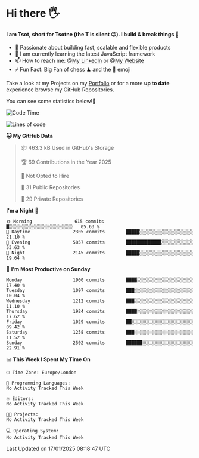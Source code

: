 # Hi there :raised_hand_with_fingers_splayed:
#### I am Tsot, short for Tsotne (the T is silent :wink:). I build & break things :space_invader:
- :telescope: Passionate about building fast, scalable and flexible products
- :seedling: I am currently learning the latest JavaScript framework 
- :mailbox: How to reach me: [@My LinkedIn](https://www.linkedin.com/in/tsotne-gvadzabia/) or [@My Website](https://tsotne.co.uk/contact)
- :zap: Fun Fact: Big Fan of chess ♟ and the 👾 emoji

Take a look at my Projects on my [Portfolio](https://tsotne.co.uk/) or for a more **up to date** experience browse my GitHub Repositories.

You can see some statistics below!:space_invader:
<!--START_SECTION:waka-->
![Code Time](http://img.shields.io/badge/Code%20Time-761%20hrs%202%20mins-blue)

![Lines of code](https://img.shields.io/badge/From%20Hello%20World%20I%27ve%20Written-7.1%20million%20lines%20of%20code-blue)

**🐱 My GitHub Data** 

> 📦 463.3 kB Used in GitHub's Storage 
 > 
> 🏆 69 Contributions in the Year 2025
 > 
> 🚫 Not Opted to Hire
 > 
> 📜 31 Public Repositories 
 > 
> 🔑 29 Private Repositories 
 > 
**I'm a Night 🦉** 

```text
🌞 Morning                615 commits         █░░░░░░░░░░░░░░░░░░░░░░░░   05.63 % 
🌆 Daytime                2305 commits        █████░░░░░░░░░░░░░░░░░░░░   21.10 % 
🌃 Evening                5857 commits        █████████████░░░░░░░░░░░░   53.63 % 
🌙 Night                  2145 commits        █████░░░░░░░░░░░░░░░░░░░░   19.64 % 
```
📅 **I'm Most Productive on Sunday** 

```text
Monday                   1900 commits        ████░░░░░░░░░░░░░░░░░░░░░   17.40 % 
Tuesday                  1097 commits        ███░░░░░░░░░░░░░░░░░░░░░░   10.04 % 
Wednesday                1212 commits        ███░░░░░░░░░░░░░░░░░░░░░░   11.10 % 
Thursday                 1924 commits        ████░░░░░░░░░░░░░░░░░░░░░   17.62 % 
Friday                   1029 commits        ██░░░░░░░░░░░░░░░░░░░░░░░   09.42 % 
Saturday                 1258 commits        ███░░░░░░░░░░░░░░░░░░░░░░   11.52 % 
Sunday                   2502 commits        ██████░░░░░░░░░░░░░░░░░░░   22.91 % 
```


📊 **This Week I Spent My Time On** 

```text
🕑︎ Time Zone: Europe/London

💬 Programming Languages: 
No Activity Tracked This Week

🔥 Editors: 
No Activity Tracked This Week

🐱‍💻 Projects: 
No Activity Tracked This Week

💻 Operating System: 
No Activity Tracked This Week
```


 Last Updated on 17/01/2025 08:18:47 UTC
<!--END_SECTION:waka-->
